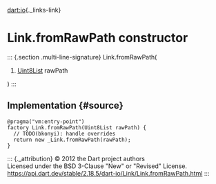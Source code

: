 [dart:io](../../dart-io/dart-io-library){._links-link}

Link.fromRawPath constructor
============================

::: {.section .multi-line-signature}
Link.fromRawPath(

1.  [Uint8List](../../dart-typed_data/uint8list-class) rawPath

)
:::

Implementation {#source}
--------------

``` {.language-dart data-language="dart"}
@pragma("vm:entry-point")
factory Link.fromRawPath(Uint8List rawPath) {
  // TODO(bkonyi): handle overrides
  return new _Link.fromRawPath(rawPath);
}
```

::: {._attribution}
© 2012 the Dart project authors\
Licensed under the BSD 3-Clause \"New\" or \"Revised\" License.\
<https://api.dart.dev/stable/2.18.5/dart-io/Link/Link.fromRawPath.html>
:::
